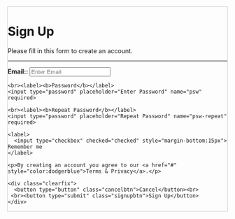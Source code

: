 <form onsubmit="signup.md"style="border:1px solid #ccc">
  <div class="container">
    <h1>Sign Up</h1>
    <p>Please fill in this form to create an account.</p>
    <hr>
    <label><b>Email:: </b></label>
    <input type="text" placeholder="Enter Email" name="email" required>

    <br><label><b>Password</b></label>
    <input type="password" placeholder="Enter Password" name="psw" required>

    <br><label><b>Repeat Password</b></label>
    <input type="password" placeholder="Repeat Password" name="psw-repeat" required>

    <label>
      <input type="checkbox" checked="checked" style="margin-bottom:15px"> Remember me
    </label>

    <p>By creating an account you agree to our <a href="#" style="color:dodgerblue">Terms & Privacy</a>.</p>

    <div class="clearfix">
      <button type="button" class="cancelbtn">Cancel</button><br>
     <br><button type="submit" class="signupbtn">Sign Up</button>
    </div>
  </div>
